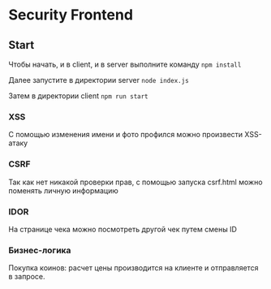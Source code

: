 # Security Frontend

## Start
Чтобы начать, и в client, и в server выполните команду `npm install`

Далее запустите в директории server `node index.js`

Затем в директории client `npm run start`

### XSS
С помощью изменения имени и фото профился можно произвести XSS-атаку

### CSRF
Так как нет никакой проверки прав, с помощью запуска csrf.html можно поменять личную информацию

### IDOR
На странице чека можно посмотреть другой чек путем смены ID

### Бизнес-логика
Покупка коинов: расчет цены производится на клиенте и отправляется в запросе.
